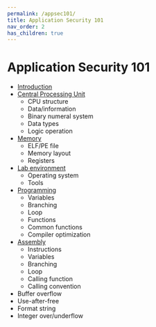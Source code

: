 ```yaml
---
permalink: /appsec101/
title: Application Security 101
nav_order: 2
has_children: true
---
```


Application Security 101
========================

* [Introduction](introduction/)
* [Central Processing Unit](cpu/)
  * CPU structure
  * Data/information
  * Binary numeral system
  * Data types
  * Logic operation
* [Memory](memory/)
  * ELF/PE file
  * Memory layout
  * Registers
* [Lab environment](lab/)
  * Operating system
  * Tools
* [Programming](programming/)
  * Variables
  * Branching
  * Loop
  * Functions
  * Common functions
  * Compiler optimization
* [Assembly](assembly/)
  * Instructions
  * Variables
  * Branching
  * Loop
  * Calling function
  * Calling convention
* Buffer overflow
* Use-after-free
* Format string
* Integer over/underflow
